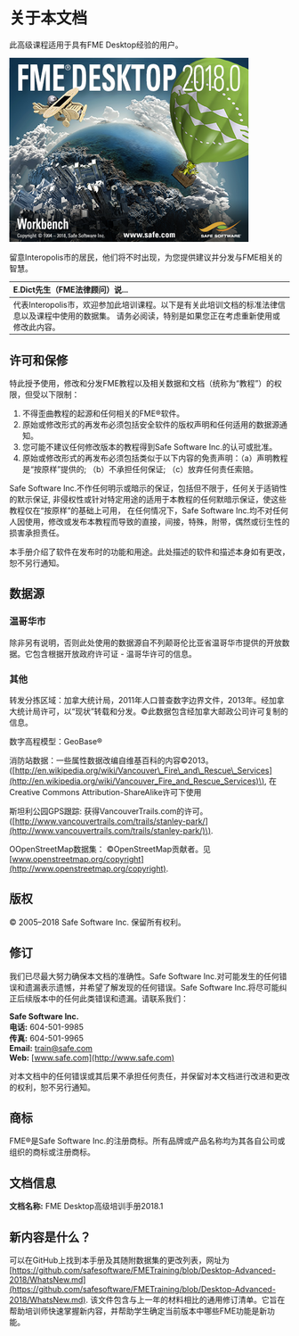 # 关于本文档

此高级课程适用于具有FME Desktop经验的用户。

![](../.gitbook/assets/img0.000.fmeaboutscreen.png)

留意Interopolis市的居民，他们将不时出现，为您提供建议并分发与FME相关的智慧。

|  E.Dict先生（FME法律顾问）说... |
| :--- |
|  代表Interopolis市，欢迎参加此培训课程。以下是有关此培训文档的标准法律信息以及课程中使用的数据集。 请务必阅读，特别是如果您正在考虑重新使用或修改此内容。 |

## 许可和保修

特此授予使用，修改和分发FME教程以及相关数据和文档（统称为“教程”）的权限，但受以下限制：

1. 不得歪曲教程的起源和任何相关的FME®软件。
2. 原始或修改形式的再发布必须包括安全软件的版权声明和任何适用的数据源通知。
3. 您可能不建议任何修改版本的教程得到Safe Software Inc.的认可或批准。
4. 原始或修改形式的再发布必须包括类似于以下内容的免责声明：（a）声明教程是“按原样”提供的; （b）不承担任何保证; （c）放弃任何责任索赔。

Safe Software Inc.不作任何明示或暗示的保证，包括但不限于，任何关于适销性的默示保证, 非侵权性或针对特定用途的适用于本教程的任何默暗示保证，使这些教程仅在“按原样”的基础上可用， 在任何情况下，Safe Software Inc.均不对任何人因使用，修改或发布本教程而导致的直接，间接，特殊，附带，偶然或衍生性的损害承担责任。

本手册介绍了软件在发布时的功能和用途。此处描述的软件和描述本身如有更改，恕不另行通知。

## 数据源

### 温哥华市

除非另有说明，否则此处使用的数据源自不列颠哥伦比亚省温哥华市提供的开放数据。它包含根据开放政府许可证 - 温哥华许可的信息。

### 其他

转发分拣区域：加拿大统计局，2011年人口普查数字边界文件，2013年。经加拿大统计局许可，以“现状”转载和分发。©此数据包含经加拿大邮政公司许可复制的信息。

数字高程模型：GeoBase®

消防站数据：一些属性数据改编自维基百科的内容©2013。 \([http://en.wikipedia.org/wiki/Vancouver\_Fire\_and\_Rescue\_Services](http://en.wikipedia.org/wiki/Vancouver_Fire_and_Rescue_Services)\), 在Creative Commons Attribution-ShareAlike许可下使用

斯坦利公园GPS跟踪: 获得VancouverTrails.com的许可。\([http://www.vancouvertrails.com/trails/stanley-park/](http://www.vancouvertrails.com/trails/stanley-park/)\).

OOpenStreetMap数据集： ©OpenStreetMap贡献者。见[www.openstreetmap.org/copyright](http://www.openstreetmap.org/copyright).

## 版权

© 2005–2018 Safe Software Inc. 保留所有权利。

## 修订

我们已尽最大努力确保本文档的准确性。Safe Software Inc.对可能发生的任何错误和遗漏表示遗憾，并希望了解发现的任何错误。Safe Software Inc.将尽可能纠正后续版本中的任何此类错误和遗漏。请联系我们：

**Safe Software Inc.**  
 **电话:** 604-501-9985  
 **传真:** 604-501-9965  
 **Email:** [train@safe.com](mailto:train@safe.com)  
 **Web:** [www.safe.com](http://www.safe.com)  


对本文档中的任何错误或其后果不承担任何责任，并保留对本文档进行改进和更改的权利，恕不另行通知。

## 商标

FME®是Safe Software Inc.的注册商标。所有品牌或产品名称均为其各自公司或组织的商标或注册商标。

## 文档信息

**文档名称:** FME Desktop高级培训手册2018.1

## 新内容是什么？

可以在GitHub上找到本手册及其随附数据集的更改列表，网址为 [https://github.com/safesoftware/FMETraining/blob/Desktop-Advanced-2018/WhatsNew.md](https://github.com/safesoftware/FMETraining/blob/Desktop-Advanced-2018/WhatsNew.md). 该文件包含与上一年的材料相比的通用修订清单。它旨在帮助培训师快速掌握新内容，并帮助学生确定当前版本中哪些FME功能是新功能。

